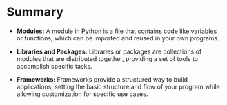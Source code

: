 # Summary

-   **Modules:** A module in Python is a file that contains code like variables or functions, which can be imported and reused in your own programs.

-   **Libraries and Packages:** Libraries or packages are collections of modules that are distributed together, providing a set of tools to accomplish specific tasks.

-   **Frameworks:** Frameworks provide a structured way to build applications, setting the basic structure and flow of your program while allowing customization for specific use cases.
